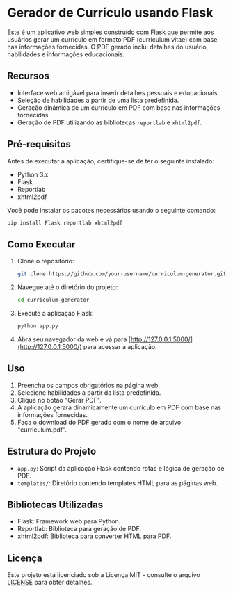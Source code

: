 # Gerador de Currículo usando Flask

Este é um aplicativo web simples construído com Flask que permite aos usuários gerar um currículo em formato PDF (curriculum vitae) com base nas informações fornecidas. O PDF gerado inclui detalhes do usuário, habilidades e informações educacionais.

## Recursos

- Interface web amigável para inserir detalhes pessoais e educacionais.
- Seleção de habilidades a partir de uma lista predefinida.
- Geração dinâmica de um currículo em PDF com base nas informações fornecidas.
- Geração de PDF utilizando as bibliotecas `reportlab` e `xhtml2pdf`.

## Pré-requisitos

Antes de executar a aplicação, certifique-se de ter o seguinte instalado:

- Python 3.x
- Flask
- Reportlab
- xhtml2pdf

Você pode instalar os pacotes necessários usando o seguinte comando:

```bash
pip install Flask reportlab xhtml2pdf
```

## Como Executar

1. Clone o repositório:

   ```bash
   git clone https://github.com/your-username/curriculum-generator.git
   ```

2. Navegue até o diretório do projeto:

   ```bash
   cd curriculum-generator
   ```

3. Execute a aplicação Flask:

   ```bash
   python app.py
   ```

4. Abra seu navegador da web e vá para [http://127.0.0.1:5000/](http://127.0.0.1:5000/) para acessar a aplicação.

## Uso

1. Preencha os campos obrigatórios na página web.
2. Selecione habilidades a partir da lista predefinida.
3. Clique no botão "Gerar PDF".
4. A aplicação gerará dinamicamente um currículo em PDF com base nas informações fornecidas.
5. Faça o download do PDF gerado com o nome de arquivo "curriculum.pdf".

## Estrutura do Projeto

- `app.py`: Script da aplicação Flask contendo rotas e lógica de geração de PDF.
- `templates/`: Diretório contendo templates HTML para as páginas web.

## Bibliotecas Utilizadas

- Flask: Framework web para Python.
- Reportlab: Biblioteca para geração de PDF.
- xhtml2pdf: Biblioteca para converter HTML para PDF.

## Licença

Este projeto está licenciado sob a Licença MIT - consulte o arquivo [LICENSE](LICENSE) para obter detalhes.
